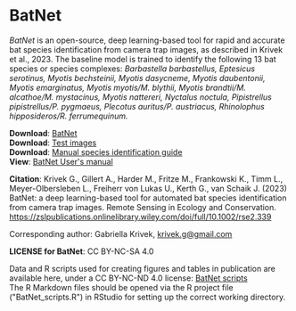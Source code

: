 # BatNet

*BatNet* is an open-source, deep learning-based tool for rapid and accurate bat species identification from camera trap images, as described in Krivek et al., 2023. The baseline model is trained to identify the following 13 bat species or species complexes: *Barbastella barbastellus, Eptesicus serotinus, Myotis bechsteinii, Myotis dasycneme, Myotis daubentonii, Myotis emarginatus, Myotis myotis/M. blythii, Myotis brandtii/M. alcathoe/M. mystacinus, Myotis nattereri, Nyctalus noctula, Pipistrellus pipistrellus/P. pygmaeus, Plecotus auritus/P. austriacus, Rhinolophus hipposideros/R. ferrumequinum.*

**Download**: [BatNet](https://github.com/GabiK-bat/BatNet/releases/download/v2023-07-14/2023-07-14_15h38m02s_BatDetector.zip)  
**Download**: [Test images](https://github.com/GabiK-bat/BatNet/tree/main/test_images/)  
**Download**: [Manual species identification guide](https://github.com/GabiK-bat/BatNet/blob/main/ID_english_final.pdf)   
**View**: [BatNet User's manual](https://github.com/GabiK-bat/BatNet/tree/main/ReadMe/ReadMe.md)  


**Citation**:
Krivek G., Gillert A., Harder M., Fritze M., Frankowski K., Timm L., Meyer-Olbersleben L., Freiherr von Lukas U., Kerth G., van Schaik J. (2023) BatNet: a deep learning-based tool for automated bat species identification from camera trap images. Remote Sensing in Ecology and Conservation. https://zslpublications.onlinelibrary.wiley.com/doi/full/10.1002/rse2.339

Corresponding author: Gabriella Krivek, krivek.g@gmail.com

**LICENSE for BatNet**: CC BY-NC-SA 4.0


Data and R scripts used for creating figures and tables in publication are available here, under a CC BY-NC-ND 4.0 license: [BatNet scripts](https://github.com/GabiK-bat/BatNet/tree/main/BatNet_scripts)  
The R Markdown files should be opened via the R project file ("BatNet_scripts.R") in RStudio for setting up the correct working directory.



